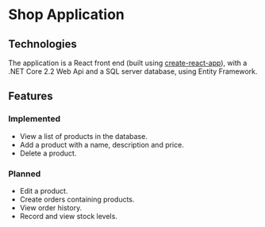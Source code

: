 # Shop Application

## Technologies
The application is a React front end (built using [create-react-app](https://github.com/facebook/create-react-app)), with a .NET Core 2.2 Web Api and a SQL server database, using Entity Framework.

## Features
### Implemented
- View a list of products in the database.
- Add a product with a name, description and price.
- Delete a product.

### Planned
- Edit a product.
- Create orders containing products.
- View order history.
- Record and view stock levels.
